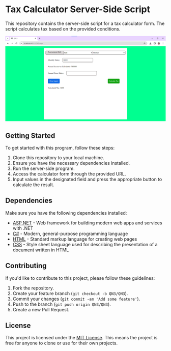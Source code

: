 # Tax Calculator Server-Side Script

This repository contains the server-side script for a tax calculator form. The script calculates tax based on the provided conditions.

![Tax Calculator Form](tax-calculator-form.png)

## Getting Started

To get started with this program, follow these steps:

1. Clone this repository to your local machine.
2. Ensure you have the necessary dependencies installed.
3. Run the server-side program.
4. Access the calculator form through the provided URL.
5. Input values in the designated field and press the appropriate button to calculate the result.

## Dependencies

Make sure you have the following dependencies installed:

- [ASP.NET](https://dotnet.microsoft.com/apps/aspnet) - Web framework for building modern web apps and services with .NET
- [C#](https://docs.microsoft.com/en-us/dotnet/csharp/) - Modern, general-purpose programming language
- [HTML](https://developer.mozilla.org/en-US/docs/Web/HTML) - Standard markup language for creating web pages
- [CSS](https://developer.mozilla.org/en-US/docs/Web/CSS) - Style sheet language used for describing the presentation of a document written in HTML

## Contributing

If you'd like to contribute to this project, please follow these guidelines:

1. Fork the repository.
2. Create your feature branch (`git checkout -b QN3/QN3`).
3. Commit your changes (`git commit -am 'Add some feature'`).
4. Push to the branch (`git push origin QN3/QN3`).
5. Create a new Pull Request.

## License

This project is licensed under the [MIT License](MIT-LICENSE). This means the project is free for anyone to clone or use for their own projects.
